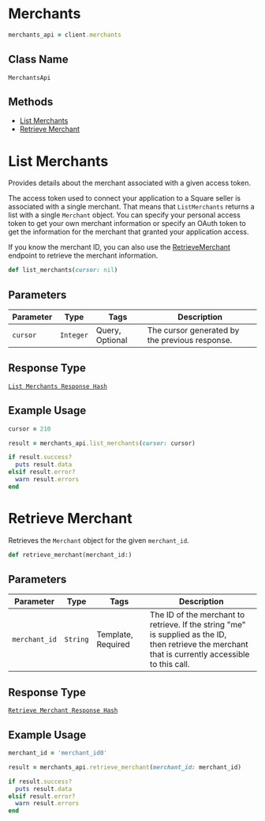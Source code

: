 # Merchants

```ruby
merchants_api = client.merchants
```

## Class Name

`MerchantsApi`

## Methods

* [List Merchants](../../doc/api/merchants.md#list-merchants)
* [Retrieve Merchant](../../doc/api/merchants.md#retrieve-merchant)


# List Merchants

Provides details about the merchant associated with a given access token.

The access token used to connect your application to a Square seller is associated
with a single merchant. That means that `ListMerchants` returns a list
with a single `Merchant` object. You can specify your personal access token
to get your own merchant information or specify an OAuth token to get the
information for the merchant that granted your application access.

If you know the merchant ID, you can also use the [RetrieveMerchant](../../doc/api/merchants.md#retrieve-merchant)
endpoint to retrieve the merchant information.

```ruby
def list_merchants(cursor: nil)
```

## Parameters

| Parameter | Type | Tags | Description |
|  --- | --- | --- | --- |
| `cursor` | `Integer` | Query, Optional | The cursor generated by the previous response. |

## Response Type

[`List Merchants Response Hash`](../../doc/models/list-merchants-response.md)

## Example Usage

```ruby
cursor = 210

result = merchants_api.list_merchants(cursor: cursor)

if result.success?
  puts result.data
elsif result.error?
  warn result.errors
end
```


# Retrieve Merchant

Retrieves the `Merchant` object for the given `merchant_id`.

```ruby
def retrieve_merchant(merchant_id:)
```

## Parameters

| Parameter | Type | Tags | Description |
|  --- | --- | --- | --- |
| `merchant_id` | `String` | Template, Required | The ID of the merchant to retrieve. If the string "me" is supplied as the ID,<br>then retrieve the merchant that is currently accessible to this call. |

## Response Type

[`Retrieve Merchant Response Hash`](../../doc/models/retrieve-merchant-response.md)

## Example Usage

```ruby
merchant_id = 'merchant_id0'

result = merchants_api.retrieve_merchant(merchant_id: merchant_id)

if result.success?
  puts result.data
elsif result.error?
  warn result.errors
end
```

